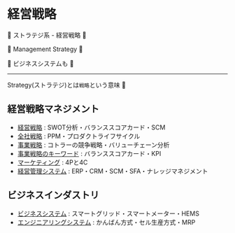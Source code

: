 # 経営戦略

:dog: ストラテジ系 - 経営戦略 :dog:

:dog: Management Strategy :dog:

:dog: ビジネスシステムも :dog:

---

Strategy(ストラテジ)とは`戦略`という意味 :dog:

## 経営戦略マネジメント

- [経営戦略](management_strategy.md) : SWOT分析・バランススコアカード・SCM
- [全社戦略](corporate_strategy.md) : PPM・プロダクトライフサイクル
- [事業戦略](business_strategy.md) : コトラーの競争戦略・バリューチェーン分析
- [事業戦略のキーワード](bsk.md) : バランススコアカード・KPI
- [マーケティング](marketing.md) : 4Pと4C
- [経営管理システム](business_management_system.md) : ERP・CRM・SCM・SFA・ナレッジマネジメント

## ビジネスインダストリ

- [ビジネスシステム](business_system.md) : スマートグリッド・スマートメーター・HEMS
- [エンジニアリングシステム](engineering_system.md) : かんばん方式・セル生産方式・MRP


